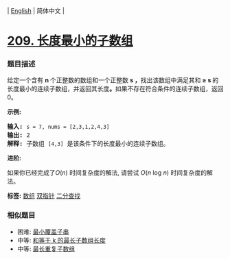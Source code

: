 | [English](README_EN.md) | 简体中文 |

# [209. 长度最小的子数组](https://leetcode-cn.com/problems/minimum-size-subarray-sum)
 ### 题目描述
<p>给定一个含有&nbsp;<strong>n&nbsp;</strong>个正整数的数组和一个正整数&nbsp;<strong>s ，</strong>找出该数组中满足其和<strong> &ge; s </strong>的长度最小的连续子数组，并返回其长度<strong>。</strong>如果不存在符合条件的连续子数组，返回 0。</p>

<p><strong>示例:&nbsp;</strong></p>

<pre><strong>输入:</strong> <code>s = 7, nums = [2,3,1,2,4,3]</code>
<strong>输出:</strong> 2
<strong>解释: </strong>子数组&nbsp;<code>[4,3]</code>&nbsp;是该条件下的长度最小的连续子数组。
</pre>

<p><strong>进阶:</strong></p>

<p>如果你已经完成了<em>O</em>(<em>n</em>) 时间复杂度的解法, 请尝试&nbsp;<em>O</em>(<em>n</em> log <em>n</em>) 时间复杂度的解法。</p>

**标签:**  [数组](https://leetcode-cn.com/tag/array) [双指针](https://leetcode-cn.com/tag/two-pointers) [二分查找](https://leetcode-cn.com/tag/binary-search) 
 ### 相似题目
- 困难:	[最小覆盖子串](https://leetcode-cn.com/problems/minimum-window-substring) 
- 中等:	[和等于 k 的最长子数组长度](https://leetcode-cn.com/problems/maximum-size-subarray-sum-equals-k) 
- 中等:	[最长重复子数组](https://leetcode-cn.com/problems/maximum-length-of-repeated-subarray) 
